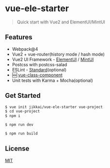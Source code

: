 # vue-ele-starter

> Quick start with Vue2 and ElementUI/MintUI

## Features

* Webpack@4
* Vue2 + vue-router(history mode / hash mode)
* Vue2 UI Framework - [ElementUI](https://github.com/ElemeFE/element) / [MintUI](https://github.com/ElemeFE/mint-ui)
* Postcss with postcss-salad
* ESLint - [Standard](https://github.com/feross/standard)(optional)
* 🆕 [vue-class-component](https://github.com/vuejs/vue-class-component)
* Unit tests with Karma + Mocha(optional)

## Get Started

```bash
$ vue init jikkai/vue-ele-starter vue-project
$ cd vue-project
$ npm i

$ npm run dev

$ npm run build
```

## License

[MIT](https://github.com/jikkai/vue-ele-starter/blob/master/LICENSE)
